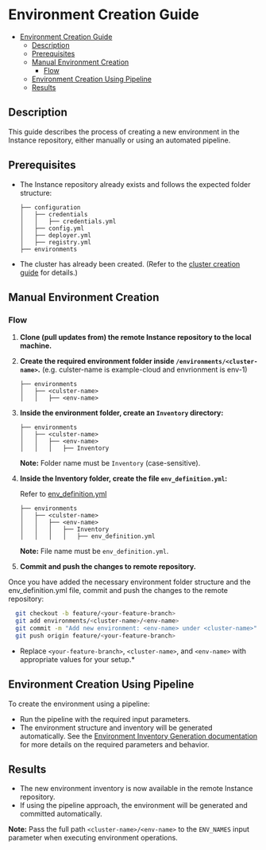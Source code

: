 # Environment Creation Guide

- [Environment Creation Guide](#environment-creation-guide)
  - [Description](#description)
  - [Prerequisites](#prerequisites)
  - [Manual Environment Creation](#manual-environment-creation)
    - [Flow](#flow)
  - [Environment Creation Using Pipeline](#environment-creation-using-pipeline)
  - [Results](#results)

## Description

This guide describes the process of creating a new environment in the Instance repository, either manually or using an automated pipeline.

## Prerequisites

- The Instance repository already exists and follows the expected folder structure:
  
    ```plaintext
    ├── configuration
    │   ├── credentials
    │   │   ├── credentials.yml
    │   ├── config.yml
    │   ├── deployer.yml
    │   ├── registry.yml
    ├── environments
    ```

- The cluster has already been created. (Refer to the [cluster creation guide](/docs/how-to/create-cluster.md) for details.)

## Manual Environment Creation

### Flow

1. **Clone (pull updates from) the remote Instance repository to the local machine.**

2. **Create the required environment folder inside `/environments/<cluster-name>`.**
    (e.g. culster-name is example-cloud and envrionment is env-1)

    ```plaintext
    ├── environments
    │   ├── <culster-name>
    │   │   ├── <env-name>
    ```

3. **Inside the environment folder, create an `Inventory` directory:**

    ```plaintext
    ├── environments
    │   ├── <culster-name>
    │   │   ├── <env-name>
    │   │   │   ├── Inventory
    ```

    **Note:** Folder name must be `Inventory` (case-sensitive).

4. **Inside the Inventory folder, create the file `env_definition.yml`:**

    Refer to [env_definition.yml](/docs/envgene-configs.md#env_definitionyml)

    ```plaintext
    ├── environments
    │   ├── <culster-name>
    │   │   ├── <env-name>
    │   │   │   ├── Inventory
    │   │   │   │   ├── env_definition.yml
    ```

    **Note:** File name must be `env_definition.yml`.

5. **Commit and push the changes to remote repository.**

  Once you have added the necessary environment folder structure and the env_definition.yml file, commit and push the changes to the remote repository:
  
  ```bash
    git checkout -b feature/<your-feature-branch>
    git add environments/<cluster-name>/<env-name>
    git commit -m "Add new environment: <env-name> under <cluster-name>"
    git push origin feature/<your-feature-branch>
  ````

- Replace `<your-feature-branch>`, `<cluster-name>`, and `<env-name>` with appropriate values for your setup.*

## Environment Creation Using Pipeline

To create the environment using a pipeline:

- Run the pipeline with the required input parameters.
- The environment structure and inventory will be generated automatically.
See the [Environment Inventory Generation documentation](/docs/features/env-inventory-generation.md) for more details on the required parameters and behavior.

## Results

- The new environment inventory is now available in the remote Instance repository.
- If using the pipeline approach, the environment will be generated and committed automatically.

**Note:** Pass the full path `<cluster-name>/<env-name>` to the `ENV_NAMES` input parameter when executing environment operations.
